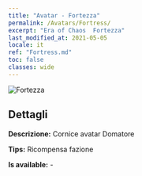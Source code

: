 ```yaml
---
title: "Avatar - Fortezza"
permalink: /Avatars/Fortress/
excerpt: "Era of Chaos  Fortezza"
last_modified_at: 2021-05-05
locale: it
ref: "Fortress.md"
toc: false
classes: wide
---
```

 ![Fortezza](/images/a/avatarFrame_46.png)

## Dettagli

 **Descrizione:** Cornice avatar Domatore 

 **Tips:** Ricompensa fazione 

 **Is available:**  - 

